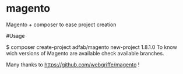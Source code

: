 magento
=======

Magento + composer to ease project creation

#Usage

$ composer create-project adfab/magento new-project 1.8.1.0
To know wich versions of Magento are available check available branches.

Many thanks to https://github.com/webgriffe/magento !
